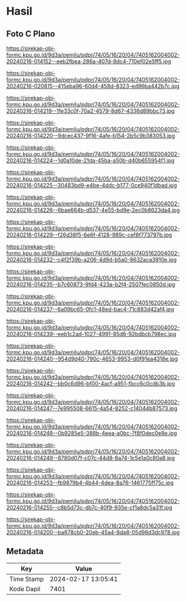# Hasil

## Foto C Plano

https://sirekap-obj-formc.kpu.go.id/9d3a/pemilu/pdpr/74/05/16/20/04/7405162004002-20240216-014152--eeb2fbea-286a-407d-8dc4-710ef02e5ff5.jpg

https://sirekap-obj-formc.kpu.go.id/9d3a/pemilu/pdpr/74/05/16/20/04/7405162004002-20240216-020815--415eba96-60d4-458d-8323-ed96ba442b7c.jpg

https://sirekap-obj-formc.kpu.go.id/9d3a/pemilu/pdpr/74/05/16/20/04/7405162004002-20240216-014219--1fe33c0f-70a2-4579-8d67-4336d89bbc73.jpg

https://sirekap-obj-formc.kpu.go.id/9d3a/pemilu/pdpr/74/05/16/20/04/7405162004002-20240216-014220--9dcec437-9f16-4afe-b154-2b5c9b383053.jpg

https://sirekap-obj-formc.kpu.go.id/9d3a/pemilu/pdpr/74/05/16/20/04/7405162004002-20240216-014224--1d0a10de-21da-45ba-a50b-d40b655954f1.jpg

https://sirekap-obj-formc.kpu.go.id/9d3a/pemilu/pdpr/74/05/16/20/04/7405162004002-20240216-014225--30483bd9-e4be-4ddc-b177-0ce940f1dbad.jpg

https://sirekap-obj-formc.kpu.go.id/9d3a/pemilu/pdpr/74/05/16/20/04/7405162004002-20240216-014226--6bae664b-d537-4e55-bd9e-2ec0b8623da4.jpg

https://sirekap-obj-formc.kpu.go.id/9d3a/pemilu/pdpr/74/05/16/20/04/7405162004002-20240216-014229--f26d38f5-6e6f-4128-989c-cef8f773797b.jpg

https://sirekap-obj-formc.kpu.go.id/9d3a/pemilu/pdpr/74/05/16/20/04/7405162004002-20240216-014232--c4f2f39b-a206-4d9d-b5a0-8632aca3910e.jpg

https://sirekap-obj-formc.kpu.go.id/9d3a/pemilu/pdpr/74/05/16/20/04/7405162004002-20240216-014235--b7c60873-9fd4-423a-b2f4-2507fec0850d.jpg

https://sirekap-obj-formc.kpu.go.id/9d3a/pemilu/pdpr/74/05/16/20/04/7405162004002-20240216-014237--6a09bc65-0fc1-48ed-bac4-71c883d42af4.jpg

https://sirekap-obj-formc.kpu.go.id/9d3a/pemilu/pdpr/74/05/16/20/04/7405162004002-20240216-014239--eeb1c2ad-1027-4991-85d6-92bdbcb798ec.jpg

https://sirekap-obj-formc.kpu.go.id/9d3a/pemilu/pdpr/74/05/16/20/04/7405162004002-20240216-014240--954d9d40-790c-4653-9953-d0f91ea4318e.jpg

https://sirekap-obj-formc.kpu.go.id/9d3a/pemilu/pdpr/74/05/16/20/04/7405162004002-20240216-014242--bb0c6d96-bf00-4acf-a951-fbcc6c0cdb3b.jpg

https://sirekap-obj-formc.kpu.go.id/9d3a/pemilu/pdpr/74/05/16/20/04/7405162004002-20240216-014247--7e995508-6615-4a54-8252-c14044b87573.jpg

https://sirekap-obj-formc.kpu.go.id/9d3a/pemilu/pdpr/74/05/16/20/04/7405162004002-20240216-014248--0b9285e5-388b-4eea-a0bc-7f8f0dec0e8e.jpg

https://sirekap-obj-formc.kpu.go.id/9d3a/pemilu/pdpr/74/05/16/20/04/7405162004002-20240216-014249--8780d07f-c07c-44d8-8a74-1c5e1a0c80a8.jpg

https://sirekap-obj-formc.kpu.go.id/9d3a/pemilu/pdpr/74/05/16/20/04/7405162004002-20240216-014253--fb9879b4-4b44-4dea-8a76-1461775ff75c.jpg

https://sirekap-obj-formc.kpu.go.id/9d3a/pemilu/pdpr/74/05/16/20/04/7405162004002-20240216-014255--c8b5d73c-db7c-40f9-935e-cf1a8dc5a31f.jpg

https://sirekap-obj-formc.kpu.go.id/9d3a/pemilu/pdpr/74/05/16/20/04/7405162004002-20240216-014200--ba678cb0-20eb-45a4-8da8-05d98d3dc978.jpg


## Metadata

| Key        | Value               |
| ---------- | ------------------- |
| Time Stamp | 2024-02-17 13:05:41 |
| Kode Dapil | 7401                |



